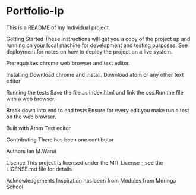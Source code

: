 # Portfolio-Ip
This is a README of my Individual project.

Getting Started
These instructions will get you a copy of the project up and running on your local machine for development and testing purposes. See deployment for notes on how to deploy the project on a live system.

Prerequisites
chrome web browser and text editor.

Installing
Download chrome and install.
Download atom or any other text editor

Running the tests
Save the file as index.html and link the css.Run the file with a web browser.

Break down into end to end tests
Ensure for every edit you make run a test on the web browser.


Built with
Atom Text editor

Contributing
There has been one contibutor 

Authors
Ian M.Warui

Lisence
This project is licensed under the MIT License - see the LICENSE.md file for details

Acknowledgements
Inspiration has been from Modules from Moringa School











